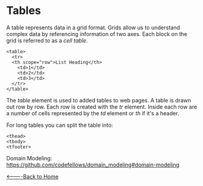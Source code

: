 
# Tables

A table represents data in a grid format.  Grids allow us to understand complex data by referencing information of two axes. Each block on the grid is referred to as a _cell table_.

```
<table>
  <tr>
  <th scope="row">List Heading</th>
    <td>1</td>
    <td>2</td>
    <td>3</td>
  </tr>
</table>
```

The _table_ element is used to added tables to web pages.
A table is drawn out row by row. Each row is created with the _tr_ element. Inside each row are a number of cells represented by the _td_ element or _th_ if it's a header.

For long tables you can split the table into:
```
<thead>
<tbody>
<tfooter>
```



Domain Modeling:
https://github.com/codefellows/domain_modeling#domain-modeling

[<----Back to Home](../README.md)